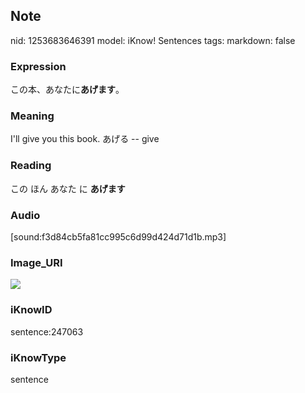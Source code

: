 ## Note
nid: 1253683646391
model: iKnow! Sentences
tags: 
markdown: false

### Expression
この本、あなたに<b>あげます</b>。

### Meaning
I'll give you this book.
あげる -- give

### Reading
この ほん あなた に <b>あげます</b>

### Audio
[sound:f3d84cb5fa81cc995c6d99d424d71d1b.mp3]

### Image_URI
<img src="41bbffea7074a1688c13309c257678b7.jpg">

### iKnowID
sentence:247063

### iKnowType
sentence
